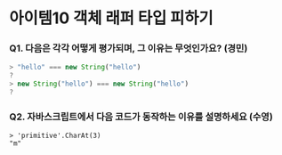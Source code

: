 # 아이템10 객체 래퍼 타입 피하기

### Q1. 다음은 각각 어떻게 평가되며, 그 이유는 무엇인가요? (경민)

```js
> "hello" === new String("hello")
?
> new String("hello") === new String("hello")
?
```


### Q2. 자바스크립트에서 다음 코드가 동작하는 이유를 설명하세요 (수영)
```
> 'primitive'.CharAt(3)
"m"
```
